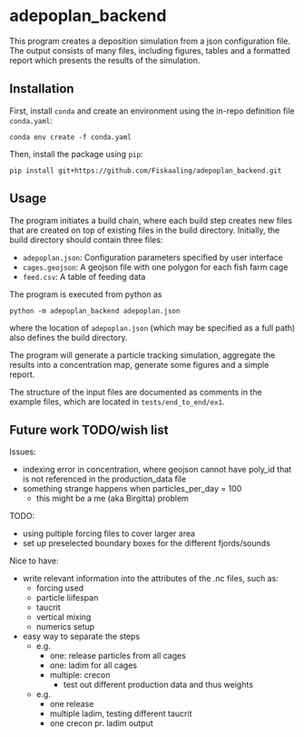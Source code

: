 # adepoplan_backend

This program creates a deposition simulation from a json configuration
file. The output consists of many files, including figures, tables and a
formatted report which presents the results of the simulation.

## Installation

First, install `conda` and create an environment using the in-repo definition
file `conda.yaml`:

    conda env create -f conda.yaml

Then, install the package using `pip`:
    
    pip install git+https://github.com/Fiskaaling/adepoplan_backend.git


## Usage

The program initiates a build chain, where each build step creates new files
that are created on top of existing files in the build directory. Initially,
the build directory should contain three files:

- `adepoplan.json`: Configuration parameters specified by user interface
- `cages.geojson`: A geojson file with one polygon for each fish farm cage
- `feed.csv`: A table of feeding data

The program is executed from python as

    python -m adepoplan_backend adepoplan.json

where the location of `adepoplan.json` (which may be specified as a full path)
also defines the build directory.  

The program will generate a particle tracking simulation, aggregate the results
into a concentration map, generate some figures and a simple report.

The structure of the input files are documented as comments in the example
files, which are located in `tests/end_to_end/ex1`.


## Future work TODO/wish list

Issues:
- indexing error in concentration, where geojson cannot have poly_id that is not referenced in the production_data file
- something strange happens when particles_per_day = 100
    - this might be a me (aka Birgitta) problem 

TODO:
- using pultiple forcing files to cover larger area
- set up preselected boundary boxes for the different fjords/sounds

Nice to have: 
- write relevant information into the attributes of the .nc files, such as:
    - forcing used
    - particle liifespan
    - taucrit
    - vertical mixing
    - numerics setup
- easy way to separate the steps
    - e.g. 
        - one: release particles from all cages
        - one: ladim for all cages
        - multiple: crecon
            - test out different production data and thus weights
    - e.g.
        - one release
        - multiple ladim, testing different taucrit
        - one crecon pr. ladim output
